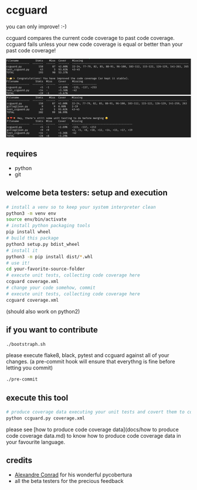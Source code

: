 # ccguard

you can only improve! :-)

ccguard compares the current code coverage to past code coverage. ccguard fails unless your new code coverage is equal or better than your past code coverage!

![alt text](static/success.png "ccguard.py in action")
![alt text](static/failure.png "so bad, a regression")

## requires

- python
- git

## welcome beta testers: setup and execution

```sh
# install a venv so to keep your system interpreter clean
python3 -m venv env
source env/bin/activate
# install python packaging tools
pip install wheel
# build this package
python3 setup.py bdist_wheel
# install it
python3 -m pip install dist/*.whl
# use it!
cd your-favorite-source-folder
# execute unit tests, collecting code coverage here
ccguard coverage.xml
# change your code somehow, commit
# execute unit tests, collecting code coverage here
ccguard coverage.xml
```

(should also work on python2)

## if you want to contribute

```sh
./bootstraph.sh
```

please execute flake8, black, pytest and ccguard against all of your changes.
(a pre-commit hook will ensure that everythng is fine before letting you commit)

```sh
./pre-commit
```

## execute this tool

```sh
# produce coverage data executing your unit tests and covert them to cobertura, then
python ccguard.py coverage.xml
```

please see [how to produce code coverage data](docs/how to produce code coverage data.md) to know how to produce code coverage data in your favourite language.

## credits

- [Alexandre Conrad](https://pypi.org/user/aconrad/) for his wonderful pycobertura
- all the beta testers for the precious feedback
